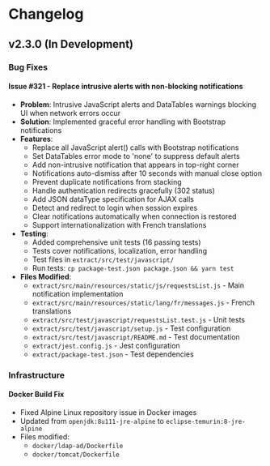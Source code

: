 # Changelog

## v2.3.0 (In Development)

### Bug Fixes

#### Issue #321 - Replace intrusive alerts with non-blocking notifications
- **Problem**: Intrusive JavaScript alerts and DataTables warnings blocking UI when network errors occur
- **Solution**: Implemented graceful error handling with Bootstrap notifications
- **Features**:
  - Replace all JavaScript alert() calls with Bootstrap notifications
  - Set DataTables error mode to 'none' to suppress default alerts
  - Add non-intrusive notification that appears in top-right corner
  - Notifications auto-dismiss after 10 seconds with manual close option
  - Prevent duplicate notifications from stacking
  - Handle authentication redirects gracefully (302 status)
  - Add JSON dataType specification for AJAX calls
  - Detect and redirect to login when session expires
  - Clear notifications automatically when connection is restored
  - Support internationalization with French translations
- **Testing**:
  - Added comprehensive unit tests (16 passing tests)
  - Tests cover notifications, localization, error handling
  - Test files in `extract/src/test/javascript/`
  - Run tests: `cp package-test.json package.json && yarn test`
- **Files Modified**:
  - `extract/src/main/resources/static/js/requestsList.js` - Main notification implementation
  - `extract/src/main/resources/static/lang/fr/messages.js` - French translations
  - `extract/src/test/javascript/requestsList.test.js` - Unit tests
  - `extract/src/test/javascript/setup.js` - Test configuration
  - `extract/src/test/javascript/README.md` - Test documentation
  - `extract/jest.config.js` - Jest configuration
  - `extract/package-test.json` - Test dependencies

### Infrastructure

#### Docker Build Fix
- Fixed Alpine Linux repository issue in Docker images
- Updated from `openjdk:8u111-jre-alpine` to `eclipse-temurin:8-jre-alpine`
- Files modified:
  - `docker/ldap-ad/Dockerfile`
  - `docker/tomcat/Dockerfile`
